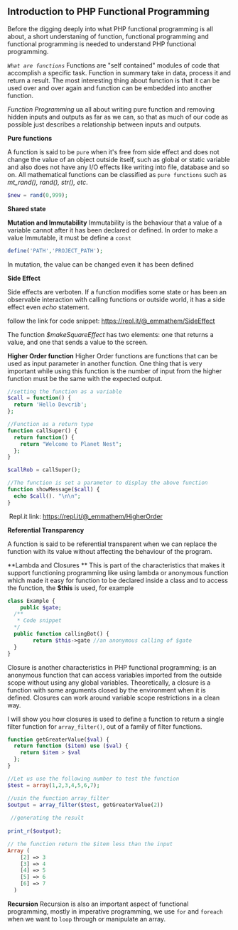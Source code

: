 

## Introduction to PHP Functional Programming

Before the digging deeply into what PHP functional programming is all about, a short understaning of function, functional programming and functional programming is needed to understand PHP functional programming.

*`What are functions`*
Functions are "self contained" modules of code that accomplish a specific task. Function in summary take  in data, process it and return a result. The most interesting thing about function is that it can be used over and over again and function can be embedded into another function.

*Function Programming* ua all about writing pure function and  removing hidden inputs and outputs as far as we can, so that as much of our code as possible just describes a relationship between inputs and outputs.

**Pure functions**

A function is said to be `pure` when it's free from side effect and does not change the value of an object outside itself, such as global or static variable and also does not have any I/O effects like writing into file, database and so on. All mathematical functions can be classified as `pure functions` such as *mt_rand(), rand(), str(), etc*. 

```php
$new = rand(0,999);
```



**Shared state**




**Mutation and Immutability**
Immutability is the behaviour that a value of a variable cannot after it has been declared or defined. In order to make a value Immutable, it must be define a `const`
```php
define('PATH','PROJECT_PATH');
```

In mutation, the value can be changed even it has been defined

**Side Effect**

Side effects are verboten. If a function modifies some state or has been an observable interaction with calling functions or outside world, it has a side effect even *echo* statement.

follow the link for code snippet: https://repl.it/@_emmathem/SideEffect

The function *$makeSquareEffect* has two elements: one that returns a value, and one that sends a value to the screen.

**Higher Order function** 
Higher Order functions are functions that can be used as input parameter in another function. One thing that is very important while using this function is the number of input from the higher function must be the same with the expected output.

```php
//setting the function as a variable
$call = function() {
  return 'Hello Devcrib';
};

//Function as a return type
function callSuper() {
  return function() {
    return "Welcome to Planet Nest";
  };
}

$callRob = callSuper();

//The function is set a parameter to display the above function
function showMessage($call) {
  echo $call(). "\n\n";
}

```

​	Repl.it link: https://repl.it/@_emmathem/HigherOrder

**Referential Transparency**

 A function is said to be referential transparent when we can replace the function with its value without affecting the behaviour of the program. 

**Lambda and Closures **
This is part of the characteristics that makes it support functioning programming like using lambda or anonymous function which made it easy for function to be declared inside a class and to access the function, the **$this** is used, for example 

```php
class Example {
	public $gate;
  /** 
   * Code snippet
  */
  public function callingBot() {
    	return $this->gate //an anonymous calling of $gate
  }
}
```

Closure is another characteristics in PHP functional programming; is an anonymous function that can access variables imported from the outside scope without using any global variables. Theoretically, a closure is a function with some arguments closed by the environment when it is defined. Closures can work around variable scope restrictions in a clean way.

I will show you how closures is used to define a function to return a single filter function for `array_filter()`, out of a family of filter functions. 

```php
function getGreaterValue($val) {
  return function ($item) use ($val) {
    return $item > $val
  };
}

//Let us use the following number to test the function
$test = array(1,2,3,4,5,6,7);

//usin the function array_filter 
$output = array_filter($test, getGreaterValue(2))
  
 //generating the result
  
print_r($output);
```

```php
// the function return the $item less than the input 
Array (
  	[2] => 3
  	[3] => 4
  	[4] => 5
  	[5] => 6
  	[6] => 7
  )
```

**Recursion**
Recursion is also an important aspect of functional programming, mostly in imperative programming, we use `for` and `foreach` when we want to `loop` through or manipulate an array.
